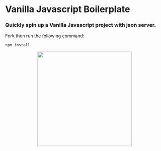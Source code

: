 # Vanilla Javascript Boilerplate

### Quickly spin up a Vanilla Javascript project with json server.

Fork then run the following command:

```cli
npm install
```

<p align="center">
  <img width="auto" height="300" src="assets/images/vanilla.gif">
</p>
